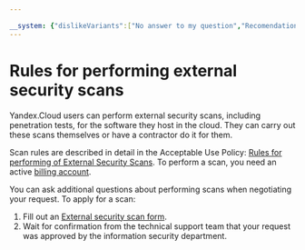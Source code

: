 ```yaml
---

__system: {"dislikeVariants":["No answer to my question","Recomendations didn't help","The content doesn't match title","Other"]}
---
```

# Rules for performing external security scans

Yandex.Cloud users can perform external security scans, including penetration tests, for the software they host in the cloud. They can carry out these scans themselves or have a contractor do it for them.

Scan rules are described in detail in the Acceptable Use Policy: [Rules for performing of External Security Scans](https://yandex.com/legal/cloud_pentest/).
To perform a scan, you need an active [billing account](../../billing/concepts/billing-account.md).

You can ask additional questions about performing scans when negotiating your request. To apply for a scan:
1. Fill out an [External security scan form](https://forms.yandex.ru/surveys/10020222.1f4517d267380227f3c724e4b09ed390a03bbad0/).
1. Wait for confirmation from the technical support team that your request was approved by the information security department.